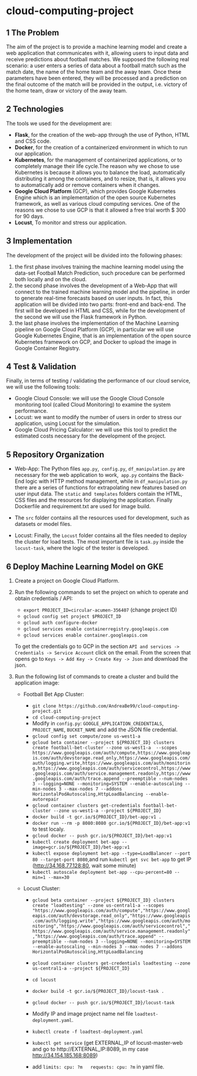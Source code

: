 # cloud-computing-project

## 1 The Problem
The aim of the project is to provide a machine learning model and create a web application that communicates with it, allowing users to input data and receive predictions about football matches. 
We supposed the following real scenario: a user enters a series of data about a football match such as the match date, the name of the home team and the away team. Once these parameters have been entered, they will be processed and a prediction on the final outcome of the match will be provided in the output, i.e. victory of the home team, draw or victory of the away team.

## 2 Technologies
The tools we used for the development are:
  - **Flask**, for the creation of the web-app through the use of Python, HTML and CSS code.
  - **Docker**, for the creation of a containerized environment in which to run our application.
  - **Kubernetes**, for the management of containerized applications, or to completely manage their life cycle.The reason why we chose to use Kubernetes is because it allows you to balance the load, automatically distributing it among the containers, and to resize, that is, it allows you to automatically add or remove containers when it changes.
  - **Google Cloud Platform** (GCP), which provides Google Kubernetes Engine which is an implementation of the open source Kubernetes framework, as well as various cloud computing services. One of the reasons we chose to use GCP is that it allowed a free trial worth $ 300 for 90 days.
  - **Locust**, To monitor and stress our application.

## 3 Implementation
The development of the project will be divided into the following phases:
  1. the first phase involves training the machine learning model using the data-set Football Match Prediction, such procedure can be performed both locally and on the cloud.
  2. the second phase involves the development of a Web-App that will connect to the trained machine learning model and the pipeline, in order to generate real-time forecasts based on user inputs. In fact, this application will be divided into two parts: front-end and back-end. The first will be developed in HTML and CSS, while for the development of the second we will use the Flask framework in Python.
  3. the last phase involves the implementation of the Machine Learning pipeline on Google Cloud Platform (GCP), in particular we will use Google Kubernetes Engine, that is an implementation of the open source Kubernetes framework on GCP, and Docker to upload the image in Google Container Registry.

## 4 Test & Validation
Finally, in terms of testing / validating the performance of our cloud service, we will use the following tools:
  -  Google Cloud Console: we will use the Google Cloud Console monitoring tool (called Cloud Monitoring) to examine the system performance.
  - Locust: we want to modify the number of users in order to stress our application, using Locust for the simulation.
  - Google Cloud Pricing Calculator: we will use this tool to predict the estimated costs necessary for the development of the project.

## 5 Repository Organization
- Web-App: The Python files `app.py`,` config.py`, `df_manipulation.py` are necessary for the web application to work,` app.py` contains the Back-End logic with HTTP method management, while in `df_manipulation.py` there are a series of functions for extrapolating new features based on user input data. The `static` and` templates` folders contain the HTML, CSS files and the resources for displaying the application. Finally Dockerfile and requirement.txt are used for image build.

- The `src` folder contains all the resources used for development, such as datasets or model files.

- Locust: Finally, the `Locust` folder contains all the files needed to deploy the cluster for load tests. The most important file is `task.py` inside the` locust-task`, where the logic of the tester is developed.


## 6 Deploy Machine Learning Model on GKE
1. Create a project on Google Cloud Platform.

2. Run the following commands to set the project on which to operate and obtain credentials / API:
    - `export PROJECT_ID=circular-acumen-356407` (change project ID)
    - `gcloud config set project $PROJECT_ID`
    - `gcloud auth configure-docker`
    - `gcloud services enable containerregistry.googleapis.com` 
    - `gcloud services enable container.googleapis.com`
   
   To get the credentials go to GCP in the section `API and services -> Credentials -> Service Account` click on the email. From the screen that opens go to `Keys -> Add Key -> Create Key -> Json` and download the json.

3. Run the following list of commands to create a cluster and build the application image:
    - Football Bet App Cluster:
      - `git clone https://github.com/AndreaBe99/cloud-computing-project.git`
      - `cd cloud-computing-project`
      - Modify in `config.py`: `GOOGLE_APPLICATION_CREDENTIALS`, `PROJECT_NAME`, `BUCKET_NAME` and add the JSON file credential.
      - `gcloud config set compute/zone us-west1-a`
      - `gcloud beta container --project ${PROJECT_ID} clusters create football-bet-cluster --zone us-west1-a  --scopes https://www.googleapis.com/auth/compute,https://www.googleapis.com/auth/devstorage.read_only,https://www.googleapis.com/auth/logging.write,https://www.googleapis.com/auth/monitoring,https://www.googleapis.com/auth/servicecontrol,https://www.googleapis.com/auth/service.management.readonly,https://www.googleapis.com/auth/trace.append --preemptible --num-nodes 3 --logging=NONE --monitoring=SYSTEM --enable-autoscaling --min-nodes 3 --max-nodes 7 --addons HorizontalPodAutoscaling,HttpLoadBalancing --enable-autorepair`
      - `gcloud container clusters get-credentials football-bet-cluster --zone us-west1-a --project ${PROJECT_ID}`
      - `docker build -t gcr.io/${PROJECT_ID}/bet-app:v1 .`
      - `docker run --rm -p 8080:8080 gcr.io/${PROJECT_ID}/bet-app:v1` to test localy.
      - `gcloud docker -- push gcr.io/${PROJECT_ID}/bet-app:v1`
      - `kubectl create deployment bet-app --image=gcr.io/${PROJECT_ID}/bet-app:v1`
      - `kubectl expose deployment bet-app --type=LoadBalancer --port 80 --target-port 8080`,and run `kubectl get svc bet-app` to get IP (http://34.168.77.128:80, wait some minute)
      - `kubectl autoscale deployment bet-app --cpu-percent=80 --min=1 --max=30`

    - Locust Cluster:
      - `gcloud beta container --project ${PROJECT_ID} clusters create "loadtesting" --zone us-central1-a --scopes "https://www.googleapis.com/auth/compute","https://www.googleapis.com/auth/devstorage.read_only","https://www.googleapis.com/auth/logging.write","https://www.googleapis.com/auth/monitoring","https://www.googleapis.com/auth/servicecontrol","https://www.googleapis.com/auth/service.management.readonly","https://www.googleapis.com/auth/trace.append" --preemptible --num-nodes 3 --logging=NONE --monitoring=SYSTEM --enable-autoscaling --min-nodes 3 --max-nodes 7 --addons HorizontalPodAutoscaling,HttpLoadBalancing `
      - `gcloud container clusters get-credentials loadtesting --zone us-central1-a --project ${PROJECT_ID}`
      - `cd locust`
      - `docker build -t gcr.io/${PROJECT_ID}/locust-task .`
      - `gcloud docker -- push gcr.io/${PROJECT_ID}/locust-task`
      - Modify IP and image project name nel file `loadtest-deployment.yaml`.
      - `kubectl create -f loadtest-deployment.yaml`
      - `kubectl get service` (get EXTERNAL_IP of locust-master-web and go to http://EXTERNAL_IP:8089, in my case http://34.154.185.168:8089)

      - add `limits: cpu: ?m   requests: cpu: ?m` in yaml file.